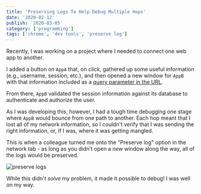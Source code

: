 ```yaml
---
title: 'Preserving Logs To Help Debug Multiple Hops'
date: '2020-02-12'
publish: '2020-03-05'
category: ['programming']
tags: ['chrome', 'dev tools', 'preserve log']
---
```


Recently, I was working on a project where I needed to connect one web app to another.

I added a button on `AppA` that, on click, gathered up some useful information (e.g., username, session, etc.), and then opened a new window for `AppB` with that information included as a [query parameter in the URL]().

From there, `AppB` validated the session information against its database to authenticate and authorize the user.

As I was developing this, however, I had a tough time debugging one stage where `AppB` would bounce from one path to another. Each hop meant that I lost all of my network information, so I couldn't verify that I was sending the right information, or, if I was, where it was getting mangled.

This is when a colleague turned me onto the "Preserve log" option in the network tab - as long as you didn't open a _new_ window along the way, all of the logs would be preserved.

![preserve logs](https://res.cloudinary.com/scweiss1/image/upload/v1593199600/code-comments/preserve-log-toggle_ju7sec.png 'preserve logs')

While this didn't _solve_ my problem, it made it possible to debug! I was well on my way.
